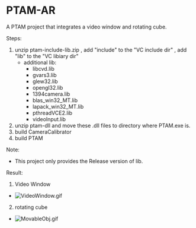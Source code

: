 # PTAM-AR
A PTAM project that  integrates a video window and rotating cube.



Steps:

1. unzip ptam-include-lib.zip , add "include" to the "VC include dir" , add "lib" to the "VC libiary dir"
    - additional lib: 
        - libcvd.lib
        - gvars3.lib
        - glew32.lib
        - opengl32.lib
        - 1394camera.lib
        - blas_win32_MT.lib
        - lapack_win32_MT.lib
        - pthreadVCE2.lib
        - videoInput.lib
3. unzip ptam-dll and move these .dll files to directory where PTAM.exe is.
4. build CameraCalibrator
5. build PTAM

Note:
- This project only provides the Release version of lib.

Result:
1. Video Window
- ![VideoWindow.gif](https://i.loli.net/2021/06/06/JWbQni6hg2pHBPR.gif)

2. rotating cube
- ![MovableObj.gif](https://i.loli.net/2021/06/06/EA3KZcJUPq6iy8C.gif)

